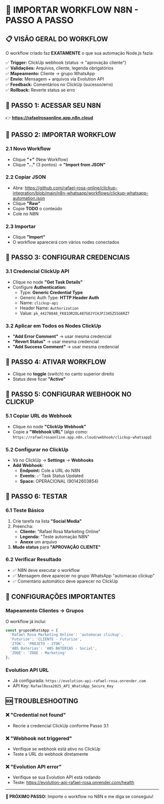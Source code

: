 # 🚀 IMPORTAR WORKFLOW N8N - PASSO A PASSO

## 📋 **VISÃO GERAL DO WORKFLOW**

O workflow criado faz **EXATAMENTE** o que sua automação Node.js fazia:

✅ **Trigger:** ClickUp webhook (status → "aprovação cliente")  
✅ **Validações:** Arquivos, cliente, legenda obrigatórios  
✅ **Mapeamento:** Cliente → grupo WhatsApp  
✅ **Envio:** Mensagem + arquivos via Evolution API  
✅ **Feedback:** Comentários no ClickUp (sucesso/erro)  
✅ **Rollback:** Reverte status se erro  

## 🎯 **PASSO 1: ACESSAR SEU N8N**

👉 **https://rafaelrosaonline.app.n8n.cloud**

## 🎯 **PASSO 2: IMPORTAR WORKFLOW**

### **2.1 Novo Workflow**
- Clique **"+"** (New Workflow)
- Clique **"..."** (3 pontos) → **"Import from JSON"**

### **2.2 Copiar JSON**
- Abra: https://github.com/rafael-rosa-online/clickup-integration/blob/main/n8n-whatsapp/workflows/clickup-whatsapp-automation.json
- Clique **"Raw"**
- Copie **TODO** o conteúdo
- Cole no N8N

### **2.3 Importar**
- Clique **"Import"**
- O workflow aparecerá com vários nodes conectados

## 🎯 **PASSO 3: CONFIGURAR CREDENCIAIS**

### **3.1 Credencial ClickUp API**
- Clique no node **"Get Task Details"**
- Configure **Authentication:**
  - Type: **Generic Credential Type**
  - Generic Auth Type: **HTTP Header Auth**
  - Name: `clickup-api`
  - Header Name: `Authorization`
  - Value: `pk_44278848_FK81OR2OL487GOJYCHJPJ345Z55G6RZ7`

### **3.2 Aplicar em Todos os Nodes ClickUp**
- **"Add Error Comment"** → usar mesma credencial
- **"Revert Status"** → usar mesma credencial  
- **"Add Success Comment"** → usar mesma credencial

## 🎯 **PASSO 4: ATIVAR WORKFLOW**

- Clique no **toggle** (switch) no canto superior direito
- Status deve ficar **"Active"**

## 🎯 **PASSO 5: CONFIGURAR WEBHOOK NO CLICKUP**

### **5.1 Copiar URL do Webhook**
- Clique no node **"ClickUp Webhook"**
- Copie a **"Webhook URL"** (algo como: `https://rafaelrosaonline.app.n8n.cloud/webhook/clickup-whatsapp`)

### **5.2 Configurar no ClickUp**
- Vá no ClickUp → **Settings** → **Webhooks**
- **Add Webhook:**
  - **Endpoint:** Cole a URL do N8N
  - **Events:** ✅ Task Status Updated
  - **Space:** OPERACIONAL (90142603854)

## 🧪 **PASSO 6: TESTAR**

### **6.1 Teste Básico**
1. Crie tarefa na lista **"Social Media"**
2. Preencha:
   - **Cliente:** "Rafael Rosa Marketing Online"
   - **Legenda:** "Teste automação N8N"
   - **Anexe** um arquivo
3. **Mude status** para **"APROVAÇÃO CLIENTE"**

### **6.2 Verificar Resultado**
- ✅ N8N deve executar o workflow
- ✅ Mensagem deve aparecer no grupo WhatsApp "automacao clickup"
- ✅ Comentário automático deve aparecer no ClickUp

## 🔧 **CONFIGURAÇÕES IMPORTANTES**

### **Mapeamento Clientes → Grupos**
O workflow já inclui:
```javascript
const gruposWhatsApp = {
  'Rafael Rosa Marketing Online': 'automacao clickup',
  'Futurize': 'CLIENTE - Futurize',
  '2TOK': 'PROJETO - 2TOK',
  'ABS Baterias': 'ABS BATERIAS - Social',
  'ZOQE': 'ZOQE - Marketing'
};
```

### **Evolution API URL**
- Já configurada: `https://evolution-api-rafael-rosa.onrender.com`
- API Key: `RafaelRosa2025_API_WhatsApp_Secure_Key`

## 🆘 **TROUBLESHOOTING**

### ❌ **"Credential not found"**
- Recrie a credencial ClickUp conforme Passo 3.1

### ❌ **"Webhook not triggered"**
- Verifique se webhook está ativo no ClickUp
- Teste a URL do webhook diretamente

### ❌ **"Evolution API error"**
- Verifique se sua Evolution API está rodando
- Teste: https://evolution-api-rafael-rosa.onrender.com/health

---

**🎯 PRÓXIMO PASSO:** Importe o workflow no N8N e me diga se conseguiu!